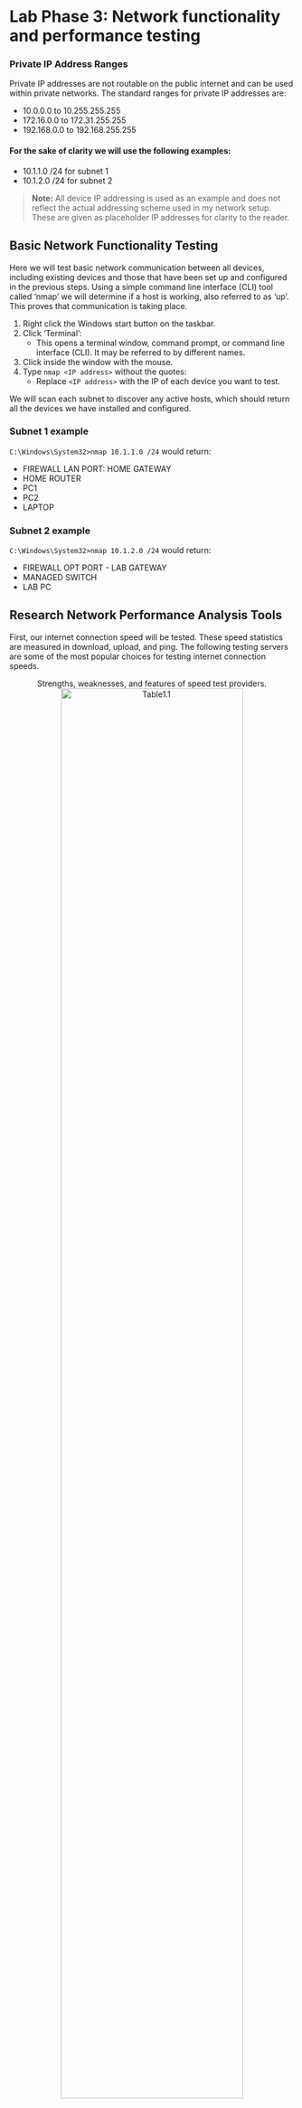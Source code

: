 # Lab Phase 3: Network functionality and performance testing

### Private IP Address Ranges
Private IP addresses are not routable on the public internet and can be used within private networks. The standard ranges for private IP addresses are:
- 10.0.0.0 to 10.255.255.255
- 172.16.0.0 to 172.31.255.255
- 192.168.0.0 to 192.168.255.255
  
#### For the sake of clarity we will use the following examples:
  - 10.1.1.0 /24 for subnet 1
  - 10.1.2.0 /24 for subnet 2

> **Note:** All device IP addressing is used as an example and does not reflect the actual addressing scheme used in my network setup. These are given as placeholder IP addresses for
> clarity to the reader.

## Basic Network Functionality Testing

Here we will test basic network communication between all devices, including existing devices and those that have been set up and configured in the previous steps. Using a simple command line interface (CLI) tool called ‘nmap’ we will determine if a host is working, also referred to as ‘up’. This proves that communication is taking place.

1. Right click the Windows start button on the taskbar.
2. Click ‘Terminal’:
    - This opens a terminal window, command prompt, or command line interface (CLI). It may be referred to by different names.
3. Click inside the window with the mouse.
4. Type `nmap <IP address>` without the quotes:
    - Replace `<IP address>` with the IP of each device you want to test.

We will scan each subnet to discover any active hosts, which should return all the devices we have installed and configured.
### Subnet 1 example
`C:\Windows\System32>nmap 10.1.1.0 /24` would return:
- FIREWALL LAN PORT: HOME GATEWAY 
- HOME ROUTER
- PC1
- PC2
- LAPTOP

### Subnet 2 example
`C:\Windows\System32>nmap 10.1.2.0 /24` would return:
- FIREWALL OPT PORT - LAB GATEWAY
- MANAGED SWITCH
- LAB PC
  
## Research Network Performance Analysis Tools

First, our internet connection speed will be tested. These speed statistics are measured in download, upload, and ping. The following testing servers are some of the most popular choices for testing internet connection speeds.

<p align="center">Strengths, weaknesses, and features of speed test providers.
  <br/>
  <img src="https://imgur.com/qn5ndyc.png" height="80%" width="80%" alt="Table1.1"/><br /><br />
</p>

- **Ookla** – A powerful and popular option that has servers all over the world (some others may not and are limited depending on your region). Very good for general performance testing.
- **Cloudflare** – Useful for checking connection performance to Cloudflare’s network. This is especially important if you are using Cloudflare services.
- **Fast.com** – Analyzes connection speed and performance to Netflix servers specifically. This can be useful information for how other streaming services will perform on the network.
- **LibreSpeed** – Open-source option that is highly customizable. Provides privacy advantages and is beneficial for those that want to have more control over their testing environment.

### iPerf3

iPerf3 is another network performance testing tool that focuses on the bandwidth, throughput, and latency between two devices on the same network. It is a powerful and flexible tool. Full documentation can be found at [here](https://iperf.fr/iperf-doc.php#3doc). Use and documented results of both internet speed testing and network performance testing can be found in the next section.

## Network Performance Testing

Internet speed testing is a straightforward process. Simply traveling to the associated website and clicking the ‘GO’ button will begin the testing. It should be noted that you should close as many applications as possible before beginning the testing (especially applications that use an internet connection like Spotify, Chrome, or other web browsers). 

We will use two in our testing; both Ookla and LibreSpeed. 

<p align="center">The results from the speed tests.
  <br/>
  <img src="https://imgur.com/EWfthxJ.png" height="80%" width="80%" alt="Table1.1"/><br /><br />
</p>

These are comparable results for either device being used, whether on ethernet or wireless, which are both on separate subnets. This reflects no large discrepancies between the choice of using ethernet or wireless and connecting to subnet 1 (home LAN) or subnet 2 (lab LAN).

While these speeds are not as fast as some top internet access speeds, they perform well for our purposes. I believe we are somewhat limited by the performance of the firewall, which has variable reports on throughput that are compatible with these speeds. We should also consider the replacement of some runs of ethernet cabling that was pre-existing on the network before we began this project. 


<p align="center">Averaging these together, we get results for our two devices listed in Mbps.
  <br/>
  <img src="https://imgur.com/tvTpjPk.png" height="80%" width="80%" alt="Table1.1"/><br /><br />
</p>

## LAN Performance Testing with iPerf3

Moving on to the LAN performance between devices, we now use iPerf3. We are only testing two devices that exist in the lab currently: our Lab PC and the Laptop.

1. Go to [this address](https://iperf.fr).
2. Click on the **Download iPerf binaries** tab.
3. Two links are available; we will use the GitHub link. Click on the link.
4. On the right side of the page under **Releases**, click on the green **latest tag**.
5. Click on the link to download the zip file.
6. Unzip this file.
7. Enter the unzipped folder.
8. While in the folder, click the address bar:
   - Type `cmd` in the address bar and press Enter.
9. This will open a command prompt window
10. Type `iperf3.exe -s -p <choose port #>` and press Enter:
   - This creates a server (or sender) on the port you chose, sending messages used for measuring performance.
   - Next, we will set up the receiver of these messages on another device. But first, we need the IP address of the sender machine, so:
11. Open a new terminal window and type `ipconfig` and press Enter.
12. Look for an entry that is named **Ethernet** or **Ethernet adapter**.
13. Note this **IPv4 address** down or leave the window open for now.
14. On the second device (Lab PC), open a terminal window:
   - Follow the same steps of downloading iPerf3, unzipping the file, entering the unzipped folder, and typing `cmd` in the address bar and pressing Enter.
15. Type `iperf3.exe -c <IP address> -p <choose port #>` and press Enter in the newly opened terminal window (on the second device – the receiver – which is the Lab PC).
   - Allow the testing to run until it completes, which will only take a matter of seconds.

The iPerf3 program performs many small transfers of UDP packets to test performance. At the bottom right of the test results the bitrate of 949 Mbits/sec is seen. This is very close, but just less than, a benchmark of 1Gbs for local network speeds between devices within the lab subnet. These speeds are adequate for our purposes.
